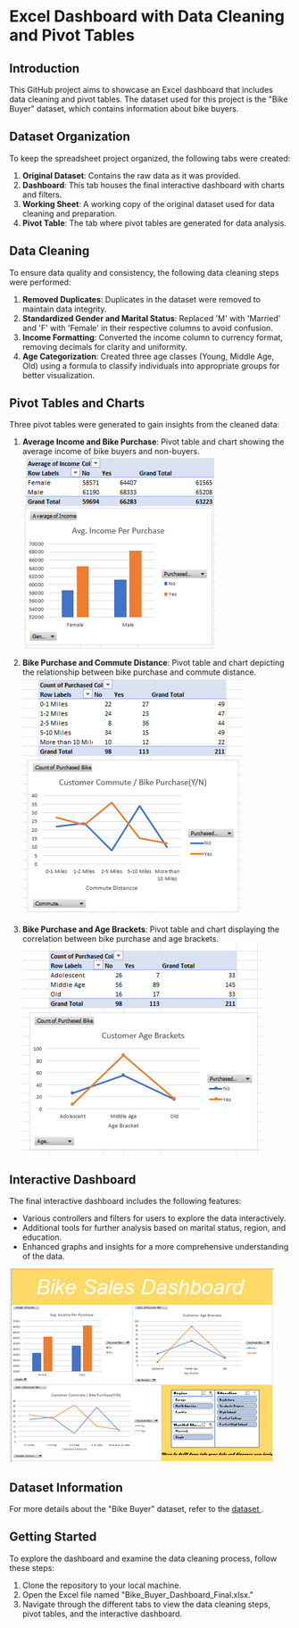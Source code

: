 # Excel Dashboard with Data Cleaning and Pivot Tables

## Introduction

This GitHub project aims to showcase an Excel dashboard that includes data cleaning and pivot tables. The dataset used for this project is the "Bike Buyer" dataset, which contains information about bike buyers.

## Dataset Organization

To keep the spreadsheet project organized, the following tabs were created:

1. **Original Dataset**: Contains the raw data as it was provided.
2. **Dashboard**: This tab houses the final interactive dashboard with charts and filters.
3. **Working Sheet**: A working copy of the original dataset used for data cleaning and preparation.
4. **Pivot Table**: The tab where pivot tables are generated for data analysis.

## Data Cleaning

To ensure data quality and consistency, the following data cleaning steps were performed:

1. **Removed Duplicates**: Duplicates in the dataset were removed to maintain data integrity.
2. **Standardized Gender and Marital Status**: Replaced 'M' with 'Married' and 'F' with 'Female' in their respective columns to avoid confusion.
3. **Income Formatting**: Converted the income column to currency format, removing decimals for clarity and uniformity.
4. **Age Categorization**: Created three age classes (Young, Middle Age, Old) using a formula to classify individuals into appropriate groups for better visualization.

## Pivot Tables and Charts

Three pivot tables were generated to gain insights from the cleaned data:

1. **Average Income and Bike Purchase**: Pivot table and chart showing the average income of bike buyers and non-buyers.
![Average Income Chart](1.PNG)

2. **Bike Purchase and Commute Distance**: Pivot table and chart depicting the relationship between bike purchase and commute distance.
![Commute Distance Chart](2.PNG)

3. **Bike Purchase and Age Brackets**: Pivot table and chart displaying the correlation between bike purchase and age brackets.
![Age Brackets Chart](3.PNG)

## Interactive Dashboard

The final interactive dashboard includes the following features:

- Various controllers and filters for users to explore the data interactively.
- Additional tools for further analysis based on marital status, region, and education.
- Enhanced graphs and insights for a more comprehensive understanding of the data.

![Interactive Dashboard](dashboard.PNG)

## Dataset Information

For more details about the "Bike Buyer" dataset, refer to the [dataset ](https://github.com/AlexTheAnalyst/Excel-Tutorial/blob/main/Excel%20Project%20Dataset.xlsx).

## Getting Started

To explore the dashboard and examine the data cleaning process, follow these steps:

1. Clone the repository to your local machine.
2. Open the Excel file named "Bike_Buyer_Dashboard_Final.xlsx."
3. Navigate through the different tabs to view the data cleaning steps, pivot tables, and the interactive dashboard.


